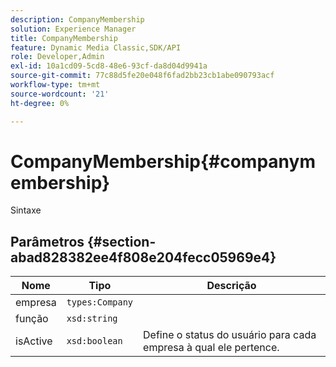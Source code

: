 ```yaml
---
description: CompanyMembership
solution: Experience Manager
title: CompanyMembership
feature: Dynamic Media Classic,SDK/API
role: Developer,Admin
exl-id: 10a1cd09-5cd8-48e6-93cf-da8d04d9941a
source-git-commit: 77c88d5fe20e048f6fad2bb23cb1abe090793acf
workflow-type: tm+mt
source-wordcount: '21'
ht-degree: 0%

---
```


# CompanyMembership{#companymembership}

Sintaxe

## Parâmetros {#section-abad828382ee4f808e204fecc05969e4}

| Nome | Tipo | Descrição |
|---|---|---|
| empresa | `types:Company` |  |
| função | `xsd:string` |  |
| isActive | `xsd:boolean` | Define o status do usuário para cada empresa à qual ele pertence. |
